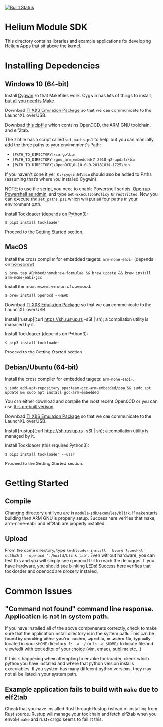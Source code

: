 [![Build Status](https://travis-ci.com/helium/module-sdk.svg?token=35YrBmyVB8LNrXzjrRop&branch=master)](https://travis-ci.com/helium/module-sdk)

# Helium Module SDK

This directory contains libraries and example applications for developing
Helium Apps that sit above the kernel.


# Installing Depedencies

## Windows 10 (64-bit)
  
  Install [Cygwin](https://cygwin.com/install.html) so that Makefiles work. Cygwin has lots of things to install, 
  <a href="https://s3.us-east-2.amazonaws.com/helium-module-sdk/cygwin.png" target="_blank">but all you need is Make</a>.
  
  Download [TI XDS Emulation Package](http://software-dl.ti.com/dsps/forms/self_cert_export.html?prod_no=ti_emupack_setup_8.0.803.0_win_32.exe&ref_url=http://software-dl.ti.com/dsps/dsps_public_sw/sdo_ccstudio/emulation) so that we can communicate to the LaunchXL over USB.
  
  Download [this zipfile](https://s3.us-east-2.amazonaws.com/helium-module-sdk/module-sdk-deps.zip) which contains OpenOCD, the ARM GNU toolchain, and elf2tab. 
  
  The zipfile has a script called `set_paths.ps1` to help, but you can manually add the three paths to your environment's Path:
  * `[PATH_TO_DIRECTORY]\cargo\bin`
  * `[PATH_TO_DIRECTORY]\gnu_arm_embedded\7 2018-q2-update\bin`
  * `[PATH_TO_DIRECTORY]\OpenOCD\0.10.0-9-20181016-1725\bin`
  
  If you haven't done it yet, `C:\cygwin64\bin` should also be added to Paths (assuming that's where you installed Cygwin).
  
  NOTE: to use the script, you need to enable Powershell scripts. <a href="https://s3.us-east-2.amazonaws.com/helium-module-sdk/powershell.png" target="_blank">Open up Powershell as admin</a>, and type `Set-ExecutionPolicy Unrestricted`. Now you can execute the `set_paths.ps1` which will put all four paths in your environment path.
  
  Install Tockloader (depends on [Python3](https://www.python.org/downloads/release/python-371/)):
  ```
  $ pip3 install tockloader
  ```
  Proceed to the Getting Started section.

## MacOS

  Install the cross compiler for embedded targets: `arm-none-eabi-` (depends on [homebrew](https://brew.sh/))
  ```
  $ brew tap ARMmbed/homebrew-formulae && brew update && brew install arm-none-eabi-gcc
  ```
  Install the most recent version of openocd:

  ```
  $ brew install openocd --HEAD
  ```
  Download [TI XDS Emulation Package](http://software-dl.ti.com/dsps/forms/self_cert_export.html?prod_no=ti_emupack_setup_8.0.803.0_osx_x86_64.app.zip&ref_url=http://software-dl.ti.com/dsps/dsps_public_sw/sdo_ccstudio/emulation) so that we can communicate to the LaunchXL over USB.
  
  Install [rustup](curl https://sh.rustup.rs -sSf | sh); a compilation utility is managed by it. 
  
  Install Tockloader (depends on Python3):
  ```
  $ pip3 install tockloader
  ```
  Proceed to the Getting Started section.
  
## Debian/Ubuntu (64-bit)

  Install the cross compiler for embedded targets: `arm-none-eabi-`.
  ```
  $ sudo add-apt-repository ppa:team-gcc-arm-embedded/ppa && sudo apt update && sudo apt install gcc-arm-embedded
  ```
  You can either download and compile the most recent OpenOCD or you can use [this prebuilt verison](https://s3.us-east-2.amazonaws.com/helium-module-sdk/openocd_linux_64.tar.xz).

  Download [TI XDS Emulation Package](http://software-dl.ti.com/dsps/forms/self_cert_export.html?prod_no=ti_emupack_setup_8.0.803.0_linux_x86_64.bin&ref_url=http://software-dl.ti.com/dsps/dsps_public_sw/sdo_ccstudio/emulation) so that we can communicate to the LaunchXL over USB.
  
  Install [rustup](curl https://sh.rustup.rs -sSf | sh); a compilation utility is managed by it. 
  
  Install Tockloader (this requires Python3):

  ```
  $ pip3 install tockloader --user
  
  ```
  Proceed to the Getting Started section.
  
# Getting Started

  ## Compile
  
  Changing directory until you are in `module-sdk/examples/blink`. If `make` starts building then ARM GNU is properly setup. Success here verifies that make, arm-none-eabi, and elf2tab are properly installed.
   
  ## Upload
  
  From the same directory, type `tockloader install --board launchxl-cc26x2r1 --openocd './build/blink.tab'`. Even without hardware, you can test this and you will simply see openocd fail to reach the debugger. If you have hardware, you should see blinking LEDs! Success here verifies that tockloader and openocd are propery installed. 

# Common Issues
 
  ## "Command not found" command line response. Application is not in system path.
  
  If you have installed all of the above componenets correctly, check to make sure that the application install directory is in the system path. This can be found by checking either you're .bashrc, .zprofile, or .zshrc file, typically located in your `$HOME` directory. 
  `ls -a ~/` or `ls -a $HOME/` to locate file and view/edit with text editor of your choice (vim, emacs, sublime etc...)
  
  If this is happening when attempting to envoke tockloader, check which python you have installed and where that python version installs executables. If you system has many different python versions, they may not all be listed in your system path.

  ## Example application fails to build with `make` due to elf2tab

  Check that you have installed Rust through Rustup instead of installing from Rust source. Rustup will manage your toolchain and fetch elf2tab when you envoke `make` and rust+cargo seems to fail at this. 
